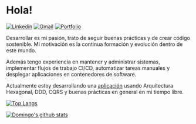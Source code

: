# Hola!
[![Linkedin](https://img.shields.io/badge/-dalvarez-blue?style=flat-square&logo=Linkedin)](https://www.linkedin.com/in/jos%C3%A9-domingo-%C3%A1lvarez-caba-a711ba1a7)
[![Gmail](https://img.shields.io/badge/-dalvarezcaba@gmail.com-red?style=flat-square&logo=Gmail&logoColor=white)](mailto:dalvarezcaba@gmail.com)
[![Portfolio](https://img.shields.io/badge/portfolio-green?style=flat-square&logo=appveyor&logoColor=white)](https://domingoalvarez99.github.io/portfolio)

Desarrollar es mi pasión, trato de seguir buenas prácticas y de crear código sostenible. Mi motivación es la continua formación y evolución dentro de este mundo.

Además tengo experiencia en mantener y administrar sistemas, implementar flujos de trabajo CI/CD, automatizar tareas manuales y desplegar aplicaciones en contenedores de software.

Actualmente estoy desarrollando una [aplicación](https://github.com/DomingoAlvarez99/ddd-example) usando Arquitectura Hexagonal, DDD, CQRS y buenas prácticas en general en mi tiempo libre.

[![Top Langs](https://github-readme-stats.vercel.app/api/top-langs/?username=DomingoAlvarez99&locale=es&layout=compact&show_icons=true&title_color=151515&text_color=848080)](https://github.com/DomingoAlvarez99?tab=repositories)

[![Domingo's github stats](https://github-readme-stats.vercel.app/api?username=DomingoAlvarez99&locale=es&show_icons=true&title_color=151515&icon_color=3A82EB&text_color=848080)](https://github.com/DomingoAlvarez99?tab=repositories)
